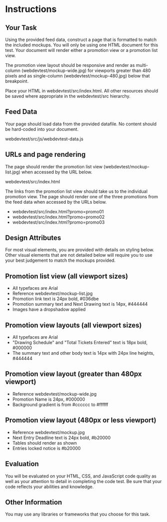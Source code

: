 Instructions
============

Your Task
---------

Using the provided feed data, construct a page that is formatted to match the included mockups. You will only be using one HTML document for this test. Your document will render either a promotion view or a promotion list view.

The promotion view layout should be responsive and render as multi-column (webdevtest/mockup-wide.jpg) for viewports greater than 480 pixels and as single-column (webdevtest/mockup-480.jpg) below that breakpoint.

Place your HTML in webdevtest/src/index.html. All other resources should be saved where appropriate in the webdevtest/src hierarchy.

Feed Data
---------

Your page should load data from the provided datafile. No content should be hard-coded into your document.

webdevtest/src/js/webdevtest-data.js

URLs and page rendering
-----------------------

The page should render the promotion list view (webdevtest/mockup-list.jpg) when accessed by the URL below.

webdevtest/src/index.html

The links from the promotion list view should take us to the individual promotion view. The page should render one of the three promotions from the feed data when accessed by the URLs below.

- webdevtest/src/index.html?promo=promo01
- webdevtest/src/index.html?promo=promo02
- webdevtest/src/index.html?promo=promo03

Design Attributes
-----------------

For most visual elements, you are provided with details on styling below. Other visual elements that are not detailed below will require you to use your best judgement to match the mockups provided.

Promotion list view (all viewport sizes)
----------------------------------------

- All typefaces are Arial
- Reference webdevtest/mockup-list.jpg
- Promotion link text is 24px bold, #036dbe
- Promotion summary text and Next Drawing text is 14px, #444444
- Images have a dropshadow applied

Promotion view layouts (all viewport sizes)
-------------------------------------------

- All typefaces are Arial
- "Drawing Schedule" and "Total Tickets Entered" text is 18px bold, #000000
- The summary text and other body text is 14px with 24px line heights, #444444

Promotion view layout (greater than 480px viewport)
---------------------------------------------------

- Reference webdevtest/mockup-wide.jpg
- Promotion Name is 24px, #000000
- Background gradient is from #cccccc to #ffffff

Promotion view layout (480px or less viewport)
---------------------------------------------------

- Reference webdevtest/mockup.jpg
- Next Entry Deadline text is 24px bold, #b20000
- Tables should render as shown
- Entries locked notice is #b20000

Evaluation
----------

You will be evaluated on your HTML, CSS, and JavaScript code quality as well as your attention to detail in completing the code test. Be sure that your code reflects your abilities and knowledge.

Other Information
-----------------

You may use any libraries or frameworks that you choose for this task.
